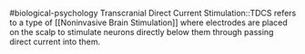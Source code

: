 #biological-psychology 
Transcranial Direct Current Stimulation::TDCS refers to a type of [[Noninvasive Brain Stimulation]] where electrodes are placed on the scalp to stimulate neurons directly below them through passing direct current into them.